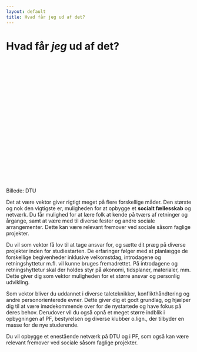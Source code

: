 ```yaml
---
layout: default
title: Hvad får jeg ud af det?
---
```

<h1>Hvad får <i>jeg</i> ud af det?</h1>
<div id="poster-image" style="height: 335px; background-image: url('/static/img/vektorbillede1.jpg');">
</div>
<p> Billede: DTU </p>
<p> 
	Det at være vektor giver rigtigt meget på flere forskellige måder.
	Den største og nok den vigtigste er, muligheden for at opbygge et <b>socialt fællesskab</b> og netværk. 
	Du får mulighed for at lære folk at kende på tværs af retninger og årgange, samt at være med til diverse fester og andre sociale arrangementer. Dette kan være relevant fremover ved sociale såsom faglige projekter.

</p>


<p>
	Du vil som vektor få lov til at tage ansvar for, og sætte dit præg på diverse projekter inden for studiestarten. De erfaringer følger med at planlægge de forskellige begivenheder inklusive velkomstdag, introdagene og retningshyttetur m.fl. vil kunne bruges fremadrettet. På introdagene og retningshyttetur skal der holdes styr på økonomi, tidsplaner, materialer, mm. Dette giver dig som vektor muligheden for et større ansvar og personlig udvikling.
</p>
<p>
	Som vektor bliver du uddannet i diverse taleteknikker, konflikthåndtering og andre personorienterede evner. Dette giver dig et godt grundlag, og hjælper dig til at være imødekommende over for de nystartede og have fokus på deres behov. Derudover vil du også opnå et meget større indblik i opbygningen af PF, bestyrelsen og diverse klubber o.lign., der tilbyder en masse for de nye studerende.
</p>
<p>
	Du vil opbygge et enestående netværk på DTU og i PF, som også kan være relevant fremover ved sociale såsom faglige projekter.
</p>



<!-- OLD (2022)

<p>
	Du vil som vektor få lov til at tage ansvar og sætte dit præg på diverse projekter for studiestarten og din rustur. De erfaringer man får ved at planlægge en rustur, introtur, introdag, osv. vil kunne bruges fremadrettet. På rusturen og retningshytteturen skal der være styr på økonomi, tidsplaner, materialer og mm., som giver dig, som vektor, muligheden for et større ansvar.
</p>
<p>
	Du vil som vektor blive uddannet i diverse talerteknikker, konflikthåndtering samt andre personorienterede evner. Disse er med til at give et godt grundlag og hjælpe dig til at være imødekommende overfor de nystartende og have fokus på deres behov. Derudover vil du som vektor opnå et meget større indblik i opbygning af PF, bestyrelsen og diverse klubber og lignende, som tilbyder en masse for de nystartende.
</p>

<p>
	Som vektor opbygger du et enestående netværk på DTU og i PF, som kan være relevant fremover ved sociale som faglige projekter mm.
</p>

-->
